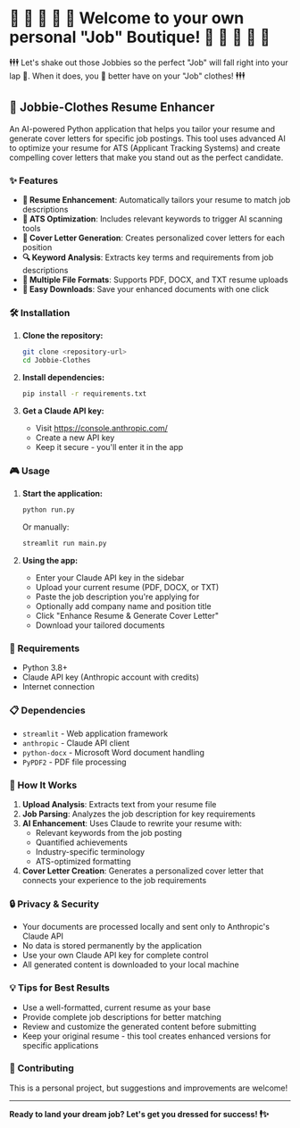 # 💅 👔 👠 👞 🦺 Welcome to your own personal "Job" Boutique! 🦺 👞 👠 👔 💅 	

🕴️🕴️🕴️ Let's shake out those Jobbies so the perfect "Job" will fall right into your lap 🫟. When it does, you 🫵 better have on your "Job" clothes! 🕴️🕴️🕴️

## 🚀 Jobbie-Clothes Resume Enhancer

An AI-powered Python application that helps you tailor your resume and generate cover letters for specific job postings. This tool uses advanced AI to optimize your resume for ATS (Applicant Tracking Systems) and create compelling cover letters that make you stand out as the perfect candidate.

### ✨ Features

- **📄 Resume Enhancement**: Automatically tailors your resume to match job descriptions
- **🎯 ATS Optimization**: Includes relevant keywords to trigger AI scanning tools
- **📝 Cover Letter Generation**: Creates personalized cover letters for each position
- **🔍 Keyword Analysis**: Extracts key terms and requirements from job descriptions
- **📁 Multiple File Formats**: Supports PDF, DOCX, and TXT resume uploads
- **💾 Easy Downloads**: Save your enhanced documents with one click

### 🛠️ Installation

1. **Clone the repository:**
   ```bash
   git clone <repository-url>
   cd Jobbie-Clothes
   ```

2. **Install dependencies:**
   ```bash
   pip install -r requirements.txt
   ```

3. **Get a Claude API key:**
   - Visit https://console.anthropic.com/
   - Create a new API key
   - Keep it secure - you'll enter it in the app

### 🎮 Usage

1. **Start the application:**
   ```bash
   python run.py
   ```
   Or manually:
   ```bash
   streamlit run main.py
   ```

2. **Using the app:**
   - Enter your Claude API key in the sidebar
   - Upload your current resume (PDF, DOCX, or TXT)
   - Paste the job description you're applying for
   - Optionally add company name and position title
   - Click "Enhance Resume & Generate Cover Letter"
   - Download your tailored documents

### 🔧 Requirements

- Python 3.8+
- Claude API key (Anthropic account with credits)
- Internet connection

### 📋 Dependencies

- `streamlit` - Web application framework
- `anthropic` - Claude API client
- `python-docx` - Microsoft Word document handling
- `PyPDF2` - PDF file processing

### 🎯 How It Works

1. **Upload Analysis**: Extracts text from your resume file
2. **Job Parsing**: Analyzes the job description for key requirements
3. **AI Enhancement**: Uses Claude to rewrite your resume with:
   - Relevant keywords from the job posting
   - Quantified achievements
   - Industry-specific terminology
   - ATS-optimized formatting
4. **Cover Letter Creation**: Generates a personalized cover letter that connects your experience to the job requirements

### 🔒 Privacy & Security

- Your documents are processed locally and sent only to Anthropic's Claude API
- No data is stored permanently by the application
- Use your own Claude API key for complete control
- All generated content is downloaded to your local machine

### 💡 Tips for Best Results

- Use a well-formatted, current resume as your base
- Provide complete job descriptions for better matching
- Review and customize the generated content before submitting
- Keep your original resume - this tool creates enhanced versions for specific applications

### 🤝 Contributing

This is a personal project, but suggestions and improvements are welcome!

---

**Ready to land your dream job? Let's get you dressed for success! 🕴️✨**